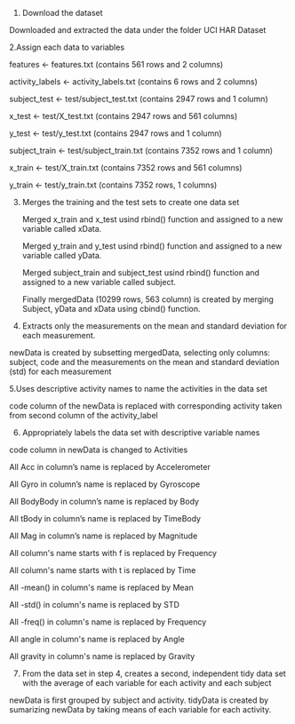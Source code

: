 
1. Download the dataset

  Downloaded and extracted the data under the folder UCI HAR Dataset

2.Assign each data to variables

  features <- features.txt (contains 561 rows and 2 columns)
  
  activity_labels <- activity_labels.txt (contains 6 rows and 2 columns)
  
  subject_test <- test/subject_test.txt (contains 2947 rows and 1 column)
  
  x_test <- test/X_test.txt (contains 2947 rows and 561 columns)
  
  y_test <- test/y_test.txt (contains 2947 rows and 1 column)
  
  subject_train <- test/subject_train.txt (contains 7352 rows and 1 column)
  
  x_train <- test/X_train.txt (contains 7352 rows and 561 columns)
  
  y_train <- test/y_train.txt (contains 7352 rows, 1 columns)
  
  
3. Merges the training and the test sets to create one data set
   
   Merged x_train and x_test usind rbind() function and assigned to a new variable called xData.
   
   Merged y_train and y_test usind rbind() function and assigned to a new variable called yData.
   
   Merged subject_train and subject_test usind rbind() function and assigned to a new variable called subject.
   
   Finally mergedData (10299 rows, 563 column) is created by merging Subject, yData and xData using cbind() function.
   

4. Extracts only the measurements on the mean and standard deviation for each measurement.

  newData is created by subsetting mergedData, selecting only columns: subject, code and the measurements on the         mean and standard deviation (std) for each measurement

5.Uses descriptive activity names to name the activities in the data set

  code column of the newData is  replaced with corresponding activity taken from second column of the activity_label
  
6. Appropriately labels the data set with descriptive variable names

  code column in newData is changed to  Activities
  
  All Acc in column’s name is replaced by Accelerometer
  
  All Gyro in column’s name is replaced by Gyroscope
  
  All BodyBody in column’s name is replaced by Body
  
  All tBody in column’s name is replaced by TimeBody
  
  All Mag in column’s name is replaced by Magnitude
  
  All column's name starts with f is replaced by Frequency
  
  All column's name starts with t is replaced by Time
  
  All -mean() in column's name is replaced by Mean
  
  All -std() in column's name is replaced by STD
  
  All -freq() in column's name is replaced by Frequency
  
  All angle in column's name is replaced by Angle
  
  All gravity in column's name is replaced by Gravity
  
7. From the data set in step 4, creates a second, independent tidy data set with the average of each variable for each     activity and each subject

  newData is first grouped by subject and activity. tidyData is created by sumarizing newData by taking means of each    variable for each activity.
